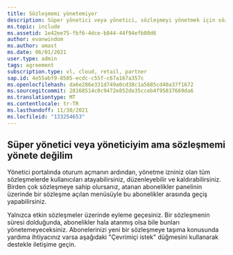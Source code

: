```yaml
---
title: Sözleşmemi yönetemiyor
description: Süper yönetici veya yönetici, sözleşmeyi yönetmek için sözleşmeye izinlere sahipti, ancak sözleşmenin süresi dolduğundan artık bu yöneticiye erişemeyecek.
ms.topic: include
ms.assetid: 1e42ee75-fbf6-4dce-b844-44f94efb80d6
author: evanwindom
ms.author: amast
ms.date: 06/01/2021
user.type: admin
tags: agreement
subscription.type: vl, cloud, retail, partner
sap.id: 4e55abf9-8505-ecdc-c55f-c67a167a357c
ms.openlocfilehash: da6e286e331d749a0cd38c1a5685cd40a37f1672
ms.sourcegitcommit: 28168514c0c9472e852de35cceb4f95837669da6
ms.translationtype: MT
ms.contentlocale: tr-TR
ms.lasthandoff: 11/30/2021
ms.locfileid: "133254653"
---
```

## <a name="im-a-super-admin-or-admin-but-im-not-able-to-manage-my-agreement"></a>Süper yönetici veya yöneticiyim ama sözleşmemi yönete değilim

Yönetici portalında oturum açmanın ardından, yönetme izniniz olan tüm sözleşmelerde kullanıcıları atayabilirsiniz, düzenleyebilir ve kaldırabilirsiniz. Birden çok sözleşmeye sahip olursanız, atanan abonelikler panelinin üzerinde bir sözleşme açılan menüsüyle bu abonelikler arasında geçiş yapabilirsiniz. 

Yalnızca etkin sözleşmeler üzerinde eyleme geçesiniz. Bir sözleşmenin süresi dolduğunda, abonelikler hala atanmış olsa bile bunları yönetemeyeceksiniz. Abonelerinizi yeni bir sözleşmeye taşıma konusunda yardıma ihtiyacınız varsa aşağıdaki "Çevrimiçi istek" düğmesini kullanarak destekle iletişime geçin. 